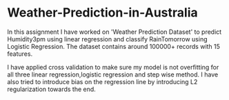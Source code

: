 # Weather-Prediction-in-Australia

In this assignment I have worked on 'Weather Prediction Dataset' to predict Humidity3pm using linear regression and classify RainTomorrow using Logistic Regression. The dataset contains around 100000+ records with 15 features. 

I have applied cross validation to make sure my model is not overfitting for all three linear regression,logistic regression and step wise method. I have also tried to introduce bias on the regression line by introducing L2 regularization towards the end.


